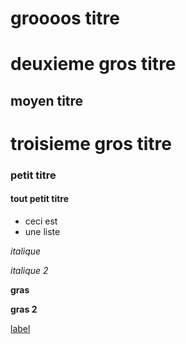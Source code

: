 # groooos titre
# deuxieme gros titre
## moyen titre
# troisieme gros titre
### petit titre
#### tout petit titre

- ceci est
- une liste

*italique*

_italique 2_

**gras**

__gras 2__

[label](lien.com)